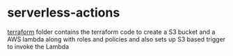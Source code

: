 # serverless-actions

[terraform](../tree/main/terraform) folder contains the terraform code to create a S3 bucket and a AWS lambda along with roles and policies and also sets up S3 based trigger to invoke the Lambda

